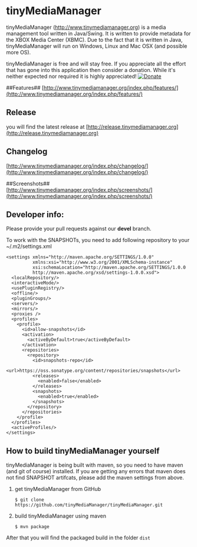 tinyMediaManager
========================

tinyMediaManager (http://www.tinymediamanager.org) is a media management tool written in Java/Swing. It is written to provide metadata for the XBOX Media Center (XBMC). Due to the fact that it is written in Java, tinyMediaManager will run on Windows, Linux and Mac OSX (and possible more OS).

tinyMediaManager is free and will stay free. If you appreciate all the effort that has gone into this application then consider a donation. While it's neither expected nor required it is highly appreciated!
[![Donate][1]][2]

[1]: https://www.paypal.com/en_US/i/btn/btn_donate_SM.gif
[2]: http://www.tinymediamanager.org/donate.php

##Features##
[http://www.tinymediamanager.org/index.php/features/](http://www.tinymediamanager.org/index.php/features/)

## Release
you will find the latest release at [http://release.tinymediamanager.org](http://release.tinymediamanager.org)

## Changelog
[http://www.tinymediamanager.org/index.php/changelog/](http://www.tinymediamanager.org/index.php/changelog/)

##Screenshots##
[http://www.tinymediamanager.org/index.php/screenshots/](http://www.tinymediamanager.org/index.php/screenshots/)

## Developer info:
Please provide your pull requests against our **devel** branch.

To work with the SNAPSHOTs, you need to add following repository to your ~/.m2/settings.xml

```
<settings xmlns="http://maven.apache.org/SETTINGS/1.0.0"
          xmlns:xsi="http://www.w3.org/2001/XMLSchema-instance"
          xsi:schemaLocation="http://maven.apache.org/SETTINGS/1.0.0
          http://maven.apache.org/xsd/settings-1.0.0.xsd">
  <localRepository/>
  <interactiveMode/>
  <usePluginRegistry/>
  <offline/>
  <pluginGroups/>
  <servers/>
  <mirrors/>
  <proxies />
  <profiles>
    <profile>
	  <id>allow-snapshots</id>
	  <activation>
	    <activeByDefault>true</activeByDefault>
	  </activation>
	  <repositories>
	    <repository>
	      <id>snapshots-repo</id>
		  <url>https://oss.sonatype.org/content/repositories/snapshots</url>
		  <releases>
		    <enabled>false</enabled>
		  </releases>
		  <snapshots>
		    <enabled>true</enabled>
		  </snapshots>
		</repository>
	  </repositories>
	</profile>
  </profiles>
  <activeProfiles/>
</settings>
```

## How to build tinyMediaManager yourself
tinyMediaManager is being built with maven, so you need to have maven (and git of course) installed. If you are getting any errors that maven does not find SNAPSHOT artifcats, please add the maven settings from above.

1. get tinyMediaManager from GitHub

   `$ git clone https://github.com/tinyMediaManager/tinyMediaManager.git`

2. build tinyMediaManager using maven

   `$ mvn package`

After that you will find the packaged build in the folder `dist`

